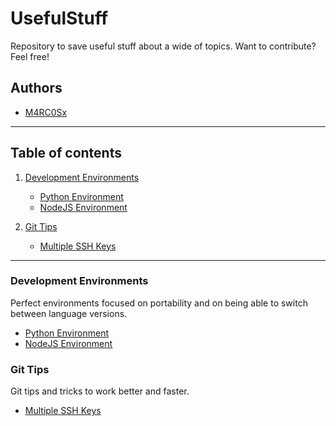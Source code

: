 # UsefulStuff
Repository to save useful stuff about a wide of topics.
Want to contribute? Feel free!

## Authors
- [M4RC0Sx](https://github.com/M4RC0Sx)

--------------------

## Table of contents

1. [Development Environments](#development-environments)
    - [Python Environment](./1-development-environments/python.md)
    - [NodeJS Environment](./1-development-environments/nodejs.md)

2. [Git Tips](#git-tips)
    - [Multiple SSH Keys](./2-git-tips/multiple-ssh-keys.md)

--------------------

### Development Environments
Perfect environments focused on portability and on being able to switch between language versions.

- [Python Environment](./1-development-environments/python.md)
- [NodeJS Environment](./1-development-environments/nodejs.md)

### Git Tips
Git tips and tricks to work better and faster.

- [Multiple SSH Keys](./2-git-tips/multiple-ssh-keys.md)